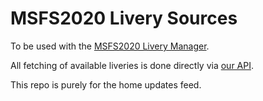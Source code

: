 # MSFS2020 Livery Sources

To be used with the [MSFS2020 Livery Manager](https://github.com/davwheat/MSFS2020-livery-manager).

All fetching of available liveries is done directly via [our API](https://github.com/MSFS-Mega-Pack/MSFS2020-Livery-API).

This repo is purely for the home updates feed.